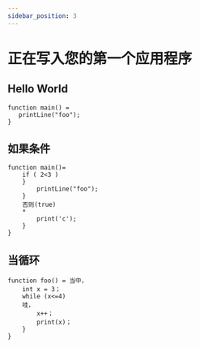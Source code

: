 ```yaml
---
sidebar_position: 3
---
```


# 正在写入您的第一个应用程序

## Hello World
```
function main() =
   printLine("foo");
}
```

## 如果条件
```
function main()=
    if ( 2<3 ) 
    }
        printLine("foo");
    }
    否则(true)
    *
        print('c');
    }
}
```

## 当循环
```
function foo() = 当中，
    int x = 3；
    while (x<=4)
    哇，
        x++；
        print(x)；
    }
}
```